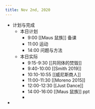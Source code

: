 ```yaml
---
title: Nov 2nd, 2020
---
```


- 计划与完成
    - 本日计划
        - 9:00 [[Maus 鼠族]] 备课
        - 11:00 运动
        - 14:00 问题与方法
    - 本日实际
        - 9:15-9:30 [[共同体的焚毁]]
        - 9:40-10:00 [[Smith 2019]]
        - 10:10-10:55 [[威尼斯商人]]
        - 11:00-11:30 [[Moreno 2015]]
        - 12:00-12:30 [[Just Dance]]
        - 14:00-16:00 [[Maus 鼠族]] ppt
        -
-